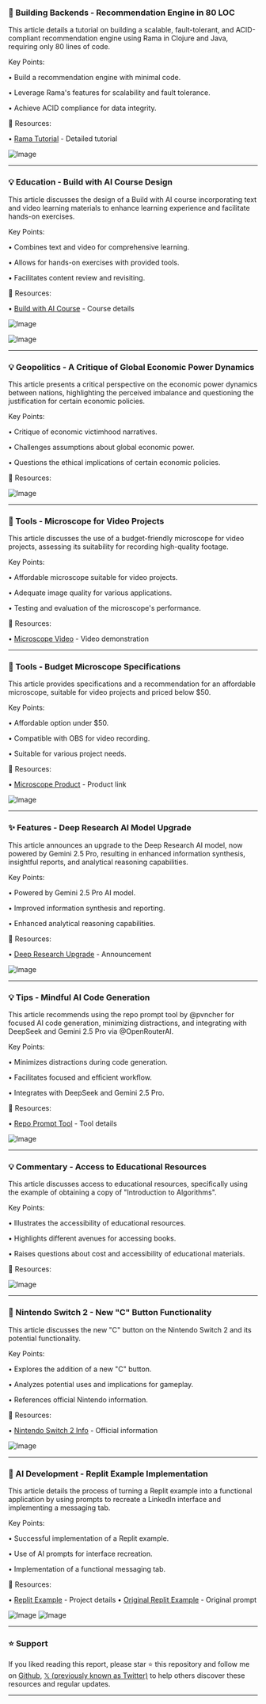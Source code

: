 ### 🤖 Building Backends - Recommendation Engine in 80 LOC

This article details a tutorial on building a scalable, fault-tolerant, and ACID-compliant recommendation engine using Rama in Clojure and Java, requiring only 80 lines of code.


Key Points:

•  Build a recommendation engine with minimal code.

•  Leverage Rama's features for scalability and fault tolerance.

•  Achieve ACID compliance for data integrity.


🔗 Resources:

• [Rama Tutorial](https://x.com/nathanmarz/status/1909650904749686787) -  Detailed tutorial


![Image](https://pbs.twimg.com/media/GoBxV4KbwAACakF?format=jpg&name=small)


---
### 💡 Education - Build with AI Course Design

This article discusses the design of a Build with AI course incorporating text and video learning materials to enhance learning experience and facilitate hands-on exercises.


Key Points:

•  Combines text and video for comprehensive learning.

•  Allows for hands-on exercises with provided tools.

•  Facilitates content review and revisiting.


🔗 Resources:

• [Build with AI Course](https://x.com/donvito/status/1909837082585088014) - Course details

![Image](https://pbs.twimg.com/media/GoEZ03kbwAAHfo7?format=jpg&name=small)

![Image](https://pbs.twimg.com/media/GlLJR-uXEAAAhub?format=jpg&name=240x240)


---
### 💡 Geopolitics -  A Critique of Global Economic Power Dynamics

This article presents a critical perspective on the economic power dynamics between nations, highlighting the perceived imbalance and questioning the justification for certain economic policies.


Key Points:

•  Critique of economic victimhood narratives.

•  Challenges assumptions about global economic power.

•  Questions the ethical implications of certain economic policies.


🔗 Resources:

![Image](https://pbs.twimg.com/media/Gn-C_J8XEAAoZbk?format=jpg&name=900x900)


---
### 🚀 Tools - Microscope for Video Projects

This article discusses the use of a budget-friendly microscope for video projects, assessing its suitability for recording high-quality footage.


Key Points:

•  Affordable microscope suitable for video projects.

•  Adequate image quality for various applications.

•  Testing and evaluation of the microscope's performance.


🔗 Resources:

• [Microscope Video](https://x.com/pb_steele/status/1909824179181863247) - Video demonstration


---
### 🚀 Tools - Budget Microscope Specifications

This article provides specifications and a recommendation for an affordable microscope, suitable for video projects and priced below $50.


Key Points:

•  Affordable option under $50.

•  Compatible with OBS for video recording.

•  Suitable for various project needs.



🔗 Resources:

• [Microscope Product](https://x.com/pb_steele/status/1909827347483680902) - Product link

![Image](https://pbs.twimg.com/media/GoER1LlWIAAQs4p?format=jpg&name=small)


---
### ✨ Features - Deep Research AI Model Upgrade

This article announces an upgrade to the Deep Research AI model, now powered by Gemini 2.5 Pro, resulting in enhanced information synthesis, insightful reports, and analytical reasoning capabilities.


Key Points:

•  Powered by Gemini 2.5 Pro AI model.

•  Improved information synthesis and reporting.

•  Enhanced analytical reasoning capabilities.


🔗 Resources:

• [Deep Research Upgrade](https://x.com/GeminiApp/status/1909721519724339226) - Announcement

![Image](https://pbs.twimg.com/media/GoCve3JWIAEyLqv?format=jpg&name=small)


---
### 💡 Tips - Mindful AI Code Generation

This article recommends using the repo prompt tool by @pvncher for focused AI code generation, minimizing distractions, and integrating with DeepSeek and Gemini 2.5 Pro via @OpenRouterAI.


Key Points:

•  Minimizes distractions during code generation.

•  Facilitates focused and efficient workflow.

•  Integrates with DeepSeek and Gemini 2.5 Pro.



🔗 Resources:

• [Repo Prompt Tool](https://x.com/donvito/status/1909819667516182948) - Tool details

![Image](https://pbs.twimg.com/media/GoEKWRwbMAIkhZV?format=jpg&name=small)


---
### 💡 Commentary - Access to Educational Resources

This article discusses access to educational resources, specifically using the example of obtaining a copy of "Introduction to Algorithms".


Key Points:

•  Illustrates the accessibility of educational resources.

•  Highlights different avenues for accessing books.

•  Raises questions about cost and accessibility of educational materials.


🔗 Resources:

![Image](https://pbs.twimg.com/media/GoDjzOcWUAAty1t?format=png&name=small)


---
### 🤖 Nintendo Switch 2 - New "C" Button Functionality

This article discusses the new "C" button on the Nintendo Switch 2 and its potential functionality.


Key Points:

•  Explores the addition of a new "C" button.

•  Analyzes potential uses and implications for gameplay.

•  References official Nintendo information.


🔗 Resources:

• [Nintendo Switch 2 Info](https://x.com/80Level/status/1909808909499732338) - Official information

![Image](https://pbs.twimg.com/media/GoEAxZGa4AAFSmV?format=jpg&name=small)


---
### 🤖 AI Development - Replit Example Implementation

This article details the process of turning a Replit example into a functional application by using prompts to recreate a LinkedIn interface and implementing a messaging tab.


Key Points:

•  Successful implementation of a Replit example.

•  Use of AI prompts for interface recreation.

•  Implementation of a functional messaging tab.


🔗 Resources:

• [Replit Example](https://x.com/nash0x7e2/status/1909720403523912138) - Project details
• [Original Replit Example](https://x.com/reidhoffman/status/1908538029863530604/photo/1) - Original prompt

![Image](https://pbs.twimg.com/ext_tw_video_thumb/1909719575974854656/pu/img/NuFoMPoUNwjkqiHd.jpg)
![Image](https://pbs.twimg.com/media/Gnx9Ix8XMAEYfpq?format=jpg&name=240x240)


---

### ⭐️ Support

If you liked reading this report, please star ⭐️ this repository and follow me on [Github](https://github.com/Drix10), [𝕏 (previously known as Twitter)](https://x.com/DRIX_10_) to help others discover these resources and regular updates.

---